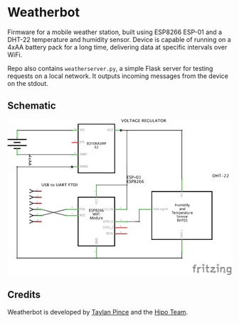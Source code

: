 Weatherbot
==========

Firmware for a mobile weather station, built using ESP8266 ESP-01 and a DHT-22 temperature and humidity sensor. Device is capable of running on a 4xAA battery pack for a long time, delivering data at specific intervals over WiFi.

Repo also contains `weatherserver.py`, a simple Flask server for testing requests on a local network. It outputs incoming messages from the device on the stdout.

Schematic
---------

![Weatherbot Schematic](/weatherbot_schem.png?raw=true "Weatherbot Schematic")

Credits
-------

Weatherbot is developed by 
[Taylan Pince](http://taylanpince.com) and the [Hipo Team](http://hipolabs.com).
